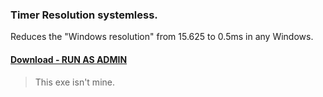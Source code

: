 ### Timer Resolution systemless.
Reduces the "Windows resolution" from 15.625 to 0.5ms in any Windows.


#### [Download - RUN AS ADMIN](https://github.com/gzmatte/STR/releases/download/1/STR.bat)

> This exe isn't mine.

